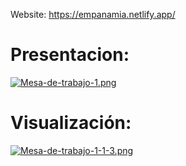 Website: https://empanamia.netlify.app/

# Presentacion: 
[![Mesa-de-trabajo-1.png](https://i.postimg.cc/DzkYhQxx/Mesa-de-trabajo-1.png)](https://postimg.cc/CR74H8T8)

# Visualización: 
[![Mesa-de-trabajo-1-1-3.png](https://i.postimg.cc/HnW7yLtq/Mesa-de-trabajo-1-1-3.png)](https://postimg.cc/346RMYV1)
